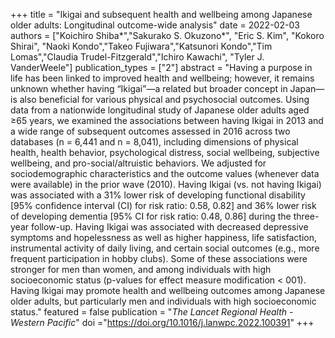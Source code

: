 +++
title = "Ikigai and subsequent health and wellbeing among Japanese older adults: Longitudinal outcome-wide analysis"
date = 2022-02-03
authors = ["Koichiro Shiba*","Sakurako S. Okuzono*", "Eric S. Kim", "Kokoro Shirai", "Naoki Kondo","Takeo Fujiwara","Katsunori Kondo","Tim Lomas","Claudia Trudel-Fitzgerald","Ichiro Kawachi", "Tyler J. VanderWeele"]
publication_types = ["2"]
abstract = "Having a purpose in life has been linked to improved health and wellbeing; however, it remains unknown whether having “Ikigai”—a related but broader concept in Japan—is also beneficial for various physical and psychosocial outcomes. Using data from a nationwide longitudinal study of Japanese older adults aged ≥65 years, we examined the associations between having Ikigai in 2013 and a wide range of subsequent outcomes assessed in 2016 across two databases (n = 6,441 and n = 8,041), including dimensions of physical health, health behavior, psychological distress, social wellbeing, subjective wellbeing, and pro-social/altruistic behaviors. We adjusted for sociodemographic characteristics and the outcome values (whenever data were available) in the prior wave (2010). Having Ikigai (vs. not having Ikigai) was associated with a 31% lower risk of developing functional disability [95% confidence interval (CI) for risk ratio: 0.58, 0.82] and 36% lower risk of developing dementia [95% CI for risk ratio: 0.48, 0.86] during the three-year follow-up. Having Ikigai was associated with decreased depressive symptoms and hopelessness as well as higher happiness, life satisfaction, instrumental activity of daily living, and certain social outcomes (e.g., more frequent participation in hobby clubs). Some of these associations were stronger for men than women, and among individuals with high socioeconomic status (p-values for effect measure modification < 001). Having Ikigai may promote health and wellbeing outcomes among Japanese older adults, but particularly men and individuals with high socioeconomic status."
featured = false
publication = "*The Lancet Regional Health - Western Pacific*"
doi ="https://doi.org/10.1016/j.lanwpc.2022.100391"
+++

